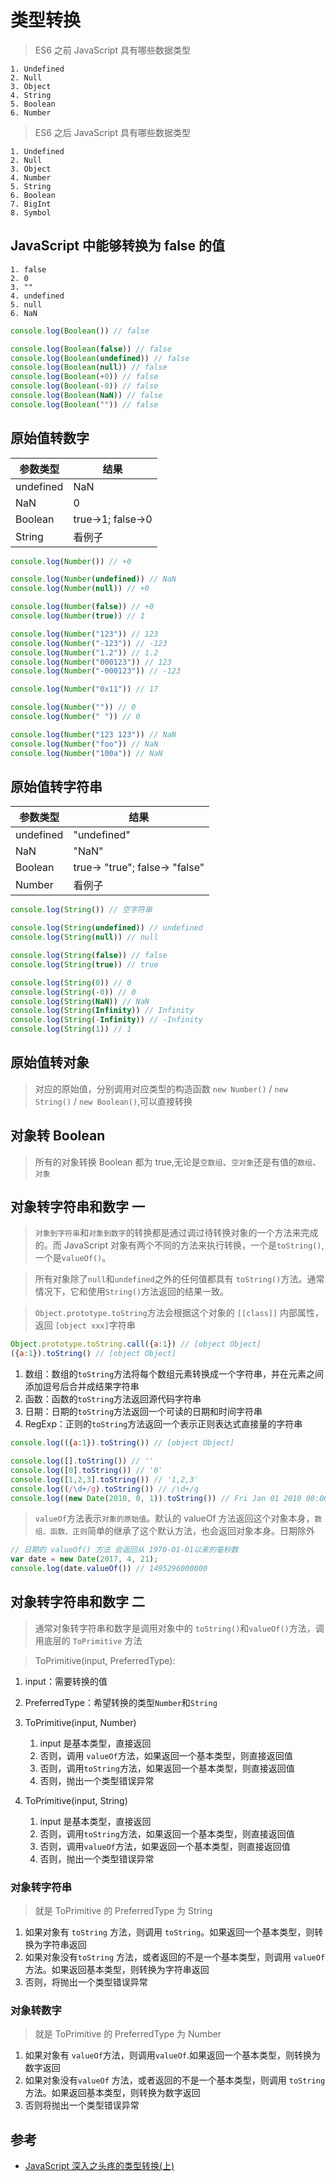 # 类型转换

> ES6 之前 JavaScript 具有哪些数据类型

    1. Undefined
    2. Null
    3. Object
    4. String
    5. Boolean
    6. Number

> ES6 之后 JavaScript 具有哪些数据类型

    1. Undefined
    2. Null
    3. Object
    4. Number
    5. String
    6. Boolean
    7. BigInt
    8. Symbol

## JavaScript 中能够转换为 false 的值

    1. false
    2. 0
    3. ""
    4. undefined
    5. null
    6. NaN

```js
console.log(Boolean()) // false

console.log(Boolean(false)) // false
console.log(Boolean(undefined)) // false
console.log(Boolean(null)) // false
console.log(Boolean(+0)) // false
console.log(Boolean(-0)) // false
console.log(Boolean(NaN)) // false
console.log(Boolean("")) // false
```

## 原始值转数字

|参数类型|结果|
|-|-|
|undefined|NaN|
|NaN|0|
|Boolean|true->1; false->0|
|String|看例子|

```js
console.log(Number()) // +0

console.log(Number(undefined)) // NaN
console.log(Number(null)) // +0

console.log(Number(false)) // +0
console.log(Number(true)) // 1

console.log(Number("123")) // 123
console.log(Number("-123")) // -123
console.log(Number("1.2")) // 1.2
console.log(Number("000123")) // 123
console.log(Number("-000123")) // -123

console.log(Number("0x11")) // 17

console.log(Number("")) // 0
console.log(Number(" ")) // 0

console.log(Number("123 123")) // NaN
console.log(Number("foo")) // NaN
console.log(Number("100a")) // NaN

```

## 原始值转字符串

|参数类型|结果|
|-|-|
|undefined|"undefined"|
|NaN|"NaN"|
|Boolean|true-> "true"; false-> "false"|
|Number|看例子|

```js
console.log(String()) // 空字符串

console.log(String(undefined)) // undefined
console.log(String(null)) // null

console.log(String(false)) // false
console.log(String(true)) // true

console.log(String(0)) // 0
console.log(String(-0)) // 0
console.log(String(NaN)) // NaN
console.log(String(Infinity)) // Infinity
console.log(String(-Infinity)) // -Infinity
console.log(String(1)) // 1

```

## 原始值转对象

> 对应的原始值，分别调用对应类型的构造函数 `new Number()` / `new String()` / `new Boolean()`,可以直接转换

## 对象转 Boolean

> 所有的对象转换 Boolean 都为 true,无论是`空数组`、`空对象`还是有值的`数组`、`对象`

## 对象转字符串和数字 一

> `对象到字符串`和`对象到数字`的转换都是通过调过待转换对象的一个方法来完成的。而 JavaScript 对象有两个不同的方法来执行转换，一个是`toString()`,一个是`valueOf()`。

> 所有对象除了`null`和`undefined`之外的任何值都具有 `toString()`方法。通常情况下，它和使用`String()`方法返回的结果一致。

> `Object.prototype.toString`方法会根据这个对象的 `[[class]]` 内部属性，返回 `[object xxx]`字符串

```js
Object.prototype.toString.call({a:1}) // [object Object]
({a:1}).toString() // [object Object]
```

1. 数组：数组的`toString`方法将每个数组元素转换成一个字符串，并在元素之间添加逗号后合并成结果字符串
2. 函数：函数的`toString`方法返回源代码字符串
3. 日期：日期的`toString`方法返回一个可读的日期和时间字符串
4. RegExp：正则的`toString`方法返回一个表示正则表达式直接量的字符串

```js
console.log(({a:1}).toString()) // [object Object]

console.log([].toString()) // ''
console.log([0].toString()) // '0'
console.log([1,2,3].toString()) // '1,2,3'
console.log((/\d+/g).toString()) // /\d+/g
console.log((new Date(2010, 0, 1)).toString()) // Fri Jan 01 2010 00:00:00 GMT+0800 (CST)
```

> `valueOf`方法表示`对象的原始值`。默认的 valueOf 方法返回这个对象本身，`数组、函数、正则`简单的继承了这个默认方法，也会返回对象本身。日期除外

```js
// 日期的 valueOf() 方法 会返回从 1970-01-01以来的毫秒数
var date = new Date(2017, 4, 21);
console.log(date.valueOf()) // 1495296000000
```

## 对象转字符串和数字 二

> 通常对象转字符串和数字是调用对象中的 `toString()`和`valueOf()`方法，调用底层的 `ToPrimitive` 方法

> ToPrimitive(input, PreferredType): 

   1. input：需要转换的值
   2. PreferredType：希望转换的类型`Number`和`String`


1. ToPrimitive(input, Number)

   1. input 是基本类型，直接返回
   2. 否则，调用 `valueOf`方法，如果返回一个基本类型，则直接返回值
   3. 否则，调用`toString`方法，如果返回一个基本类型，则直接返回值
   4. 否则，抛出一个类型错误异常

2. ToPrimitive(input, String)

   1. input 是基本类型，直接返回
   2. 否则，调用`toString`方法，如果返回一个基本类型，则直接返回值
   3. 否则，调用`valueOf`方法，如果返回一个基本类型，则直接返回值
   4. 否则，抛出一个类型错误异常

### 对象转字符串

> 就是 ToPrimitive 的 PreferredType 为 String

   1. 如果对象有 `toString` 方法，则调用 `toString`。如果返回一个基本类型，则转换为字符串返回
   2. 如果对象没有`toString` 方法，或者返回的不是一个基本类型，则调用 `valueOf`方法。如果返回基本类型，则转换为字符串返回
   3. 否则，将抛出一个类型错误异常

### 对象转数字

> 就是 ToPrimitive 的 PreferredType 为 Number

   1. 如果对象有 `valueOf`方法，则调用`valueOf`.如果返回一个基本类型，则转换为数字返回
   2. 如果对象没有`valueOf` 方法，或者返回的不是一个基本类型，则调用 `toString`方法。如果返回基本类型，则转换为数字返回
   3. 否则将抛出一个类型错误异常
   
## 参考

- [JavaScript 深入之头疼的类型转换(上)](https://github.com/mqyqingfeng/Blog/issues/159)